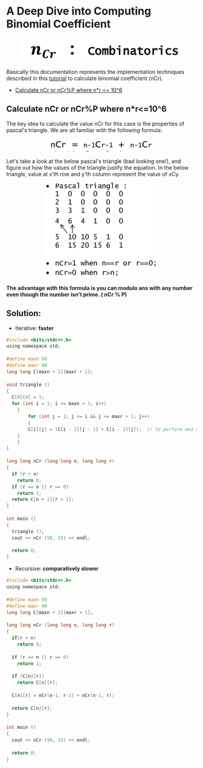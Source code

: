 # A Deep Dive into Computing Binomial Coefficient

<div style="text-align:center"><img src="images/1.png" /></div>

Basically this documentation represents the implementation techniques described in this [tutorial](https://youtu.be/1U3loHkX5XE) to calculate binomial coefficient (nCr). 

- [Calculate nCr or nCr%P where n*r <= 10^6](#calculate-ncr-or-ncrp-where-nr106)

## Calculate nCr or nCr%P where n*r<=10^6

The key idea to calculate the value nCr for this case is the properties of pascal's triangle. We are all familiar with the following formula:

<div style="text-align:center"><img src="images/2.png" /></div>

Let's take a look at the below pascal's triangle (bad looking one!), and figure out how the values of the triangle justify  the equation. In the below triangle, value at x'th row and y'th column represent the value of xCy.

<div style="text-align:center"><img src="images/3.png" /></div>


**The advantage with this formula is you can modulo ans with any number even though the number isn’t prime. ( nCr % P)**

**Solution:**
---

- Iterative: **faster**
 
```c
#include <bits/stdc++.h>
using namespace std;

#define maxn 50
#define maxr 40
long long C[maxn + 2][maxr + 2];

void triangle ()
{
  C[0][0] = 1;
  for (int i = 1; i <= maxn + 1; i++)
    {
        for (int j = 1; j <= i && j <= maxr + 1; j++)
    	{
	    C[i][j] = (C[i - 1][j - 1] + C[i - 1][j]);	// to perform mod operation: (C[i-1][j-1]+C[i-1][j])%P;
	}
    }
}

long long nCr (long long n, long long r)
{
  if (r > n)
    return 0;
  if (r == n || r == 0)
    return 1;
  return C[n + 1][r + 1];
}

int main ()
{
  triangle ();
  cout << nCr (50, 33) << endl;

  return 0;
}
```
- Recursive: **comparatively slower**

```c
#include <bits/stdc++.h>
using namespace std;

#define maxn 50
#define maxr 40
long long C[maxn + 1][maxr + 1];

long long nCr (long long n, long long r)
{
  if(r > n)
    return 0;
  
  if (r == n || r == 0)
    return 1;
  
  if (C[n][r])
    return C[n][r];
  
  C[n][r] = nCr(n-1, r-1) + nCr(n-1, r); 
  
  return C[n][r];
}

int main ()
{
  cout << nCr (50, 33) << endl;

  return 0;
}
``` 

